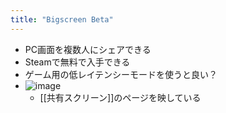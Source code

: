 ```yaml
---
title: "Bigscreen Beta"
---
```


- PC画面を複数人にシェアできる
- Steamで無料で入手できる
- ゲーム用の低レイテンシーモードを使うと良い？
- ![image](https://gyazo.com/70e11fa0fc1d5ce326e886e0ca66ee53/thumb/1000)
    - [[共有スクリーン]]のページを映している
